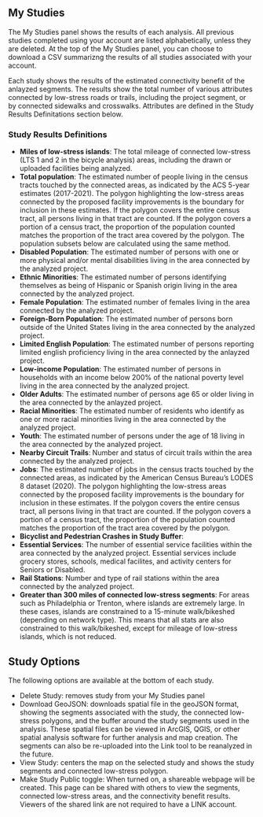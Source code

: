 
## My Studies
The My Studies panel shows the results of each analysis. 
All previous studies completed using your account are listed alphabetically, unless they are deleted. 
At the top of the My Studies panel, you can choose to download a CSV summarizng the results of all studies associated with your account. 

Each study shows the results of the estimated connectivity benefit of the anlayzed segments. 
The results show the total number of various attributes connected by low-stress roads or trails, including the project segment, or by connected sidewalks and crosswalks. 
Attributes are defined in the Study Results Definitations section below.


### Study Results Definitions
- **Miles of low-stress islands**: The total mileage of connected low-stress (LTS 1 and 2 in the bicycle analysis) areas, including the drawn or uploaded facilities being analyzed.
- **Total population**: The estimated number of people living in the census tracts touched by the connected areas, as indicated by the ACS 5-year estimates (2017-2021). The polygon highlighting the low-stress areas connected by the proposed facility improvements is the boundary for inclusion in these estimates. If the polygon covers the entire census tract,  all persons living in that tract are counted. If the polygon covers a portion of a census tract, the proportion of the population counted matches the proportion of the tract area covered by the polygon. The population subsets below are calculated using the same method.
- **Disabled Population**: The estimated number of persons with one or more physical and/or mental disabilities living in the area connected by the analyzed project.
- **Ethnic Minorities**: The estimated number of persons identifying themselves as being of Hispanic or Spanish origin living in the area connected by the analyzed project.
- **Female Population**: The estimated number of females living in the area connected by the analyzed project.
- **Foreign-Born Population**: The estimated number of persons born outside of the United States living in the area connected by the analyzed project.
- **Limited English Population**: The estimated number of persons reporting limited english proficiency living in the area connected by the anlayzed project.
- **Low-income Population**: The estimated number of persons in households with an income below 200% of the national poverty level living in the area connected by the analyzed project.
- **Older Adults**: The estimated number of persons age 65 or older living in the area connected by the anlayzed project.
- **Racial Minorities**: The estimated number of residents who identify as one or more racial minorities living in the area connected by the analyzed project.
- **Youth**: The estimated number of persons under the age of 18 living in the area connected by the analyzed project.
- **Nearby Circuit Trails**: Number and status of circuit trails within the area connected by the analyzed project.
- **Jobs**: The estimated number of jobs in the census tracts touched by the connected areas, as indicated by the American Census Bureau’s LODES 8 dataset (2020). The polygon highlighting the low-stress areas connected by the proposed facility improvements is the boundary for inclusion in these estimates. If the polygon covers the entire census tract,  all persons living in that tract are counted. If the polygon covers a portion of a census tract, the proportion of the population counted matches the proportion of the tract area covered by the polygon. 
- **Bicyclist and Pedestrian Crashes in Study Buffer**: 
- **Essential Services**: The number of essential service facilities within the area connected by the analyzed project. Essential services include grocery stores, schools, medical facilites, and activity centers for Seniors or Disabled.
- **Rail Stations**: Number and type of rail stations within the area connected by the analyzed project. 
- **Greater than 300 miles of connected low-stress segments**: For areas such as Philadelphia or Trenton, where islands are extremely large. In these cases, islands are constrained to a 15-minute walk/bikeshed (depending on network type). 
This means that all stats are also constrained to this walk/bikeshed, except for mileage of low-stress islands, which is not reduced.

## Study Options

The following options are available at the bottom of each study.

- Delete Study: removes study from your My Studies panel
- Download GeoJSON: downloads spatial file in the geoJSON format, showing the segments associated with the study, the connected low-stress polygons, and the buffer around the study segments used in the analysis. These spatial files can be viewed in ArcGIS, QGIS, or other spatial analysis software for further analysis and map creation. The segments can also be re-uploaded into the Link tool to be reanalyzed in the future.
- View Study: centers the map on the selected study and shows the study segments and connected low-stress polygon.
- Make Study Public toggle: When turned on, a shareable webpage will be created. This page can be shared with others to view the segments, connected low-stress areas, and the connectivity benefit results. Viewers of the shared link are not required to have a LINK account.




